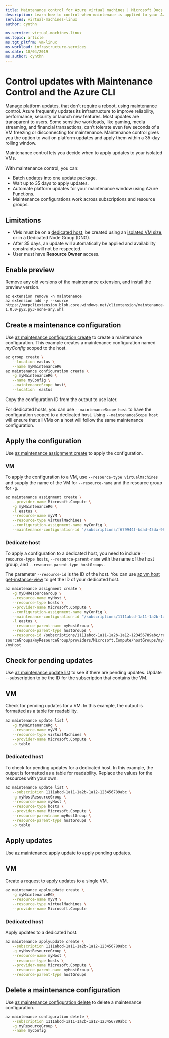 ```yaml
---
title: Maintenance control for Azure virtual machines | Microsoft Docs
description: Learn how to control when maintenace is applied to your Azure VMs using Maintenance Control.
services: virtual-machines-linux
author: cynthn

ms.service: virtual-machines-linux
ms.topic: article
ms.tgt_pltfrm: vm-linux
ms.workload: infrastructure-services
ms.date: 10/04/2019
ms.author: cynthn
---
```


# Control updates with Maintenance Control and the Azure CLI

Manage platform updates, that don't require a reboot, using maintenance control. Azure frequently updates its infrastructure to improve reliability, performance, security or launch new features. Most updates are transparent to users. Some sensitive workloads, like gaming, media streaming, and financial transactions, can’t tolerate even few seconds of a VM freezing or disconnecting for maintenance. Maintenance control gives you the option to wait on platform updates and apply them within a 35-day rolling window.  

Maintenance control lets you decide when to apply updates to your isolated VMs.

With maintenance control, you can:
- Batch updates into one update package.
- Wait up to 35 days to apply updates. 
- Automate platform updates for your maintenance window using Azure Functions.
- Maintenance configurations work across subscriptions and resource groups. 

## Limitations

- VMs must be on a [dedicated host](./linux/dedicated-hosts.md), be created using an [isolated VM size](./linux/isolation.md), or in a Dedicated Node Group (DNG).
- After 35 days, an update will automatically be applied and availability constraints will not be respected.
- User must have **Resource Owner** access.


## Enable preview

Remove any old versions of the maintenance extension, and install the preview version. 

```azurecli-interactive
az extension remove -n maintenance 
az extension add -y --source https://mrpcliextension.blob.core.windows.net/cliextension/maintenance-1.0.0-py2.py3-none-any.whl
```


## Create a maintenance configuration

Use [az maintenance configuration create]() to create a maintenance configuration. This example creates a maintenance configuration named *myConfig* scoped to the host. 

```bash
az group create \
   --location eastus \
   --name myMaintenanceRG
az maintenance configuration create \
   -g myMaintenanceRG \
   --name myConfig \
   --maintenanceScope host\
   --location  eastus
```

Copy the configuration ID from the output to use later.

For dedicated hosts, you can use `--maintenanceScope host` to have the configuration scoped to a dedicated host. Using `--maintenanceScope host` will ensure that all VMs on a host will follow the same maintenance configuration.

## Apply the configuration

Use [az maintenance assignment create]() to apply the configuration.

### VM

To apply the configuration to a VM, use `--resource-type virtualMachines` and supply the name of the VM for `--resource-name` and the resource group for `-g`.

```bash
az maintenance assignment create \
   --provider-name Microsoft.Compute \
   -g myMaintenanceRG \
   -l eastus \
   --resource-name myVM \
   --resource-type virtualMachines \
   --configuration-assignment-name myConfig \
   --maintenance-configuration-id '/subscriptions/f679944f-bdad-45da-98fb-6097116fd136/resourcegroups/myMaintenanceRG/providers/Microsoft.Maintenance/maintenanceConfigurations/myConfig'
```

### Dedicate host

To apply a configuration to a dedicated host, you need to include `--resource-type hosts`, `--resource-parent-name` with the name of the host group, and `--resource-parent-type hostGroups`. 

The parameter `--resource-id` is the ID of the host. You can use [az vm host get-instance-view](/cli/azure/vm/host#az-vm-host-get-instance-view) to get the ID of your dedicated host.

```bash
az maintenance assignment create \
   -g myDHResourceGroup \
   --resource-name myHost \
   --resource-type hosts \
   --provider-name Microsoft.Compute \
   --configuration-assignment-name myConfig \
   --maintenance-configuration-id "/subscriptions/1111abcd-1a11-1a2b-1a12-123456789abc/resourcegroups/myDhResourceGroup/providers/Microsoft.Maintenance/maintenanceConfigurations/myConfig" \
   -l eastus \
   --resource-parent-name myHostGroup \
   --resource-parent-type hostGroups \
   --resource-id /subscriptions/1111abcd-1a11-1a2b-1a12-123456789abc/re
sourceGroups/myResourceGroup/providers/Microsoft.Compute/hostGroups/myHostGroup/hosts
/myHost
```

## Check for pending updates

Use [az maintenance update list]() to see if there are pending updates. Update --subscription to be the ID for the subscription that contains the VM.

## VM

Check for pending updates for a VM. In this example, the output is formatted as a table for readability.

```bash
az maintenance update list \
   -g myMaintenanceRg \
   --resource-name myVM \
   --resource-type virtualMachines \
   --provider-name Microsoft.Compute \
   -o table
```

### Dedicated host

To check for pending updates for a dedicated host. In this example, the output is formatted as a table for readability. Replace the values for the resources with your own.

```bash
az maintenance update list \
   --subscription 1111abcd-1a11-1a2b-1a12-123456789abc \
   -g myHostResourceGroup \
   --resource-name myHost \
   --resource-type hosts \
   --provider-name Microsoft.Compute \
   --resource-parentname myHostGroup \
   --resource-parent-type hostGroups \
   -o table
```

## Apply updates

Use [az maintenance apply update]() to apply pending updates.

## VM

Create a request to apply updates to a single VM.

```bash
az maintenance applyupdate create \
   -g myMaintenanceRG\
   --resource-name myVM \
   --resource-type virtualMachines \
   --provider-name Microsoft.Compute
```

### Dedicated host

Apply updates to a dedicated host.

```bash
az maintenance applyupdate create \
   --subscription 1111abcd-1a11-1a2b-1a12-123456789abc \
   -g myHostResourceGroup \
   --resource-name myHost \
   --resource-type hosts \
   --provider-name Microsoft.Compute \
   --resource-parent-name myHostGroup \
   --resource-parent-type hostGroups
```

## Delete a maintenance configuration

Use [az maintenance configuration delete]() to delete a maintenance configuration.

```bash
az maintenance configuration delete \
   --subscription 1111abcd-1a11-1a2b-1a12-123456789abc \
   -g myResourceGroup \
   --name myConfig
```

